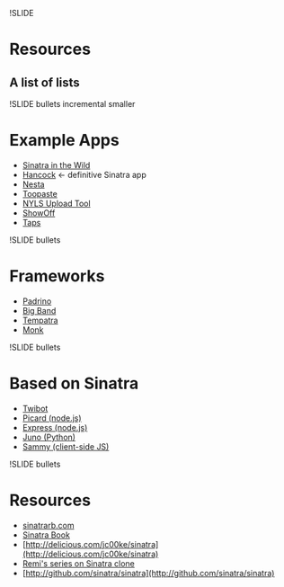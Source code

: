 !SLIDE
# Resources #
## A list of lists ##

!SLIDE bullets incremental smaller
# Example Apps #
* [Sinatra in the Wild](http://www.sinatrarb.com/wild.html)
* [Hancock](http://github.com/atmos/hancock) &lt;- definitive Sinatra app
* [Nesta](http://effectif.com/nesta)
* [Toopaste](http://github.com/zapnap/toopaste)
* [NYLS Upload Tool](http://upload.citylaw.org/)
* [ShowOff](http://github.com/schacon/showoff)
* [Taps](http://adam.blog.heroku.com/past/2009/2/11/taps_for_easy_database_transfers/)

!SLIDE bullets
# Frameworks #
* [Padrino](http://github.com/padrino/padrino-framework)
* [Big Band](http://github.com/rkh/big_band)
* [Tempatra](http://github.com/olauzon/tempatra)
* [Monk](http://monkrb.com/)

!SLIDE bullets
# Based on Sinatra #
* [Twibot](http://cjohansen.no/en/ruby/twibot_a_microframework_for_twitter_bots_in_ruby)
* [Picard (node.js)](http://github.com/dantebronto/picard)
* [Express (node.js)](http://github.com/visionmedia/express/)
* [Juno (Python)](http://github.com/breily/juno)
* [Sammy (client-side JS)](http://code.quirkey.com/sammy/)

!SLIDE bullets
# Resources #
* [sinatrarb.com](http://sinatrarb.com)
* [Sinatra Book](http://sinatra-book.gittr.com)
* [http://delicious.com/jc00ke/sinatra](http://delicious.com/jc00ke/sinatra)
* [Remi's series on Sinatra clone](http://remi.org/2009/03/30/building-your-own-sinatra-clone-part-1)
* [http://github.com/sinatra/sinatra](http://github.com/sinatra/sinatra)

